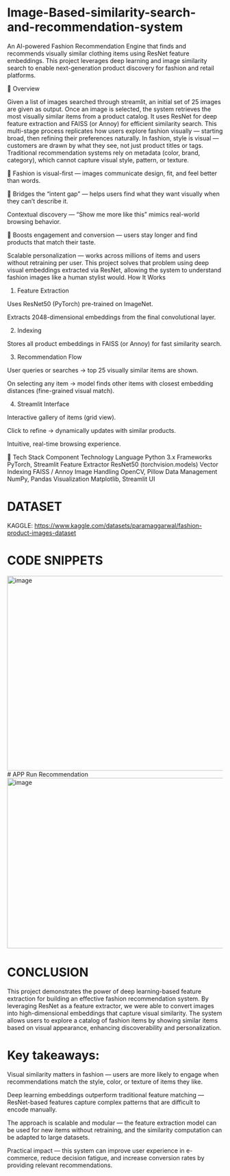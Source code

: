 # Image-Based-similarity-search-and-recommendation-system

An AI-powered Fashion Recommendation Engine that finds and recommends visually similar clothing items using ResNet feature embeddings.
This project leverages deep learning and image similarity search to enable next-generation product discovery for fashion and retail platforms.

🚀 Overview

Given a list of images searched through streamlit, an initial set of 25 images are given as output.
Once an image is selected, the system retrieves the most visually similar items from a product catalog.
It uses ResNet for deep feature extraction and FAISS (or Annoy) for efficient similarity search.
This multi-stage process replicates how users explore fashion visually — starting broad, then refining their preferences naturally.
In fashion, style is visual — customers are drawn by what they see, not just product titles or tags.
Traditional recommendation systems rely on metadata (color, brand, category), which cannot capture visual style, pattern, or texture.

👀 Fashion is visual-first — images communicate design, fit, and feel better than words.

🧭 Bridges the “intent gap” — helps users find what they want visually when they can’t describe it.

   Contextual discovery — “Show me more like this” mimics real-world browsing behavior.

🛒 Boosts engagement and conversion — users stay longer and find products that match their taste.

  Scalable personalization — works across millions of items and users without retraining per user.
This project solves that problem using deep visual embeddings extracted via ResNet, allowing the system to understand fashion images like a human stylist would.
How It Works
1) Feature Extraction

Uses ResNet50 (PyTorch) pre-trained on ImageNet.

Extracts 2048-dimensional embeddings from the final convolutional layer.

2) Indexing

Stores all product embeddings in FAISS (or Annoy) for fast similarity search.

3) Recommendation Flow

User queries or searches → top 25 visually similar items are shown.

On selecting any item → model finds other items with closest embedding distances (fine-grained visual match).

4) Streamlit Interface

Interactive gallery of items (grid view).

Click to refine → dynamically updates with similar products.

Intuitive, real-time browsing experience.

🧰 Tech Stack
Component	Technology
Language	Python 3.x
Frameworks	PyTorch, Streamlit
Feature Extractor	ResNet50 (torchvision.models)
Vector Indexing	FAISS / Annoy
Image Handling	OpenCV, Pillow
Data Management	NumPy, Pandas
Visualization	Matplotlib, Streamlit UI

# DATASET
KAGGLE: https://www.kaggle.com/datasets/paramaggarwal/fashion-product-images-dataset
# CODE SNIPPETS

<img width="892" height="455" alt="image" src="https://github.com/user-attachments/assets/e7322ced-314a-4940-81ff-97a52d054327" />
# APP Run Recommendation
<img width="928" height="398" alt="image" src="https://github.com/user-attachments/assets/90cf30c2-5d94-4e0a-b92d-1e39dc9bec58" />

# CONCLUSION
This project demonstrates the power of deep learning-based feature extraction for building an effective fashion recommendation system. By leveraging ResNet as a feature extractor, we were able to convert images into high-dimensional embeddings that capture visual similarity. The system allows users to explore a catalog of fashion items by showing similar items based on visual appearance, enhancing discoverability and personalization.

# Key takeaways:

Visual similarity matters in fashion — users are more likely to engage when recommendations match the style, color, or texture of items they like.

Deep learning embeddings outperform traditional feature matching — ResNet-based features capture complex patterns that are difficult to encode manually.

The approach is scalable and modular — the feature extraction model can be used for new items without retraining, and the similarity computation can be adapted to large datasets.

Practical impact — this system can improve user experience in e-commerce, reduce decision fatigue, and increase conversion rates by providing relevant recommendations.


